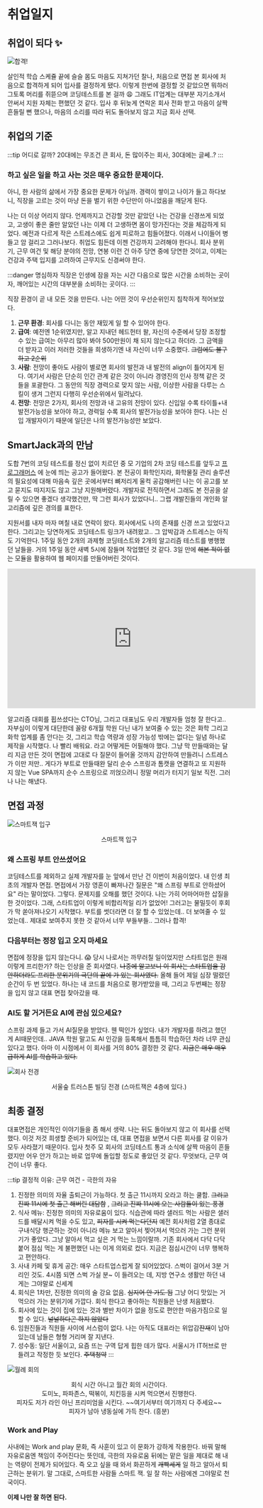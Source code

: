 ﻿# 취업일지

## 취업이 되다 :sparkles:

![합격!](/images/job_offer.PNG)

살인적 학습 스케쥴 끝에 슬슬 몸도 마음도 지쳐가던 찰나, 처음으로 면접 본 회사에 처음으로 합격하게 되어 입사를 결정하게 됐다. 이렇게 한번에 결정할 것 같았으면 뭐하러 그토록 머리를 쥐뜯으며 코딩테스트를 본 걸까 :weary: 그래도 IT업계는 대부분 자기소개서 안써서 지원 자체는 편했던 것 같다. 입사 후 뒤늦게 연락온 회사 전화 받고 마음이 살짝 흔들릴 뻔 했으나, 마음의 소리를 따라 뒤도 돌아보지 않고 지금 회사 선택.


## 취업의 기준

:::tip 어디로 갈까?
20대에는 무조건 큰 회사, 돈 많이주는 회사, 30대에는 글쎄..?
:::

### 하고 싶은 일을 하고 사는 것은 매우 중요한 문제이다.

아니, 한 사람의 삶에서 가장 중요한 문제가 아닐까. 경력이 쌓이고 나이가 들고 하다보니, 직장을 고르는 것이 마냥 돈을 벌기 위한 수단만이 아니었음을 깨닫게 된다.

나는 더 이상 어리지 않다. 언제까지고 건강할 것만 같았던 나는 건강을 신경쓰게 되었고, 고생이 좋은 줄만 알았던 나는 이제 더 고생하면 몸이 망가진다는 것을 체감하게 되었다. 예전과 다르게 작은 스트레스에도 쉽게 피로하고 힘들어졌다. 이래서 나이들어 병들고 암 걸리고 그러나보다. 취업도 힘든데 이젠 건강까지 고려해야 한다니. 회사 분위기, 근무 여건 및 해당 분야의 전망, 연봉 이런 건 아주 당연 중에 당연한 것이고, 이제는 건강과 주택 입지를 고려하여 근무지도 신경써야 한다.

:::danger 명심하자
직장은 인생에 잠을 자는 시간 다음으로 많은 시간을 소비하는 곳이자, 깨어있는 시간의 대부분을 소비하는 곳이다. 
:::

직장 환경이 곧 내 모든 것을 만든다. 나는 어떤 것이 우선순위인지 침착하게 적어보았다.

1. **근무 환경**: 회사를 다니는 동안 재밌게 일 할 수 있어야 한다.
2. **급여**: 예전엔 1순위였지만, 알고 지내던 헤드헌터 왈, 자신의 수준에서 당장 조정할 수 있는 급여는 아무리 많아 봐야 500만원이 채 되지 않는다고 하더라. 그 금액을 더 받자고 이러 저러한 것들을 희생하기엔 내 자신이 너무 소중했다. ~~그럼에도 불구하고 2순위~~
3. **사람**: 전망이 좋아도 사람이 별로면 회사의 발전과 내 발전의 align이 틀어지게 된다. 여기서 사람은 단순히 인간 관계 같은 것이 아니라 경영진의 인사 정책 같은 것들을 포괄한다. 그 동안의 직장 경력으로 맞지 않는 사람, 이상한 사람을 다루는 스킬이 생겨 그런지 다행히 우선순위에서 밀려났다.
4. **전망**: 전망은 2가지, 회사의 전망과 내 고유의 전망이 있다. 신입일 수록 타이틀+내 발전가능성을 보아야 하고, 경력일 수록 회사의 발전가능성을 보아야 한다. 나는 신입 개발자이기 때문에 일단은 나의 발전가능성만 보았다.

## SmartJack과의 만남

도합 7번의 코딩 테스트를 정신 없이 치르던 중 모 기업의 2차 코딩 테스트를 앞두고 [프로그래머스](https://programmers.co.kr) 에 눈에 띄는 공고가 들어왔다.  본 전공이 화학인지라, 화학물질 관리 솔루션의 필요성에 대해 마음속 깊은 곳에서부터 뼈저리게 울컥 공감해버린 나는 이 공고를 보고 묻지도 따지지도 않고 그냥 지원해버렸다. 개발자로 전직하면서 그래도 본 전공을 살릴 수 있으면 좋겠다 생각했건만, 딱 그런 회사가 있었다니.. 그랩 개발진들의 개인화 알고리즘에 깊은 경의를 표한다.

지원서를 내자 마자 며칠 내로 연락이 왔다. 회사에서도 나의 존재를 신경 쓰고 있었다고 한다. 그리고는 당연하게도 코딩테스트 링크가 내려왔고.. 그 압박감과 스트레스는 아직도 기억한다. 1주일 동안 2개의 과제형 코딩테스트와 2개의 알고리즘 테스트를 병행했던 날들을. 거의 1주일 동안 새벽 5시에 잠들며 작업했던 것 같다. 3일 만에 ~~해본 적이 없는~~ 모듈을 활용하여 웹 페이지를 만들어버린 것이다. 

<p align="middle" class="media">
<iframe width="560" height="315" src="https://www.youtube.com/embed/Zh6qj9Tr5Tk" frameborder="0" allow="accelerometer; autoplay; clipboard-write; encrypted-media; gyroscope; picture-in-picture" allowfullscreen></iframe>
</p>

알고리즘 대회를 휩쓰셨다는 CTO님, 그리고 대표님도 우리 개발자들 엄청 잘 한다고.. 자부심이 이렇게 대단한데 꼴랑 6개월 학원 다닌 내가 보여줄 수 있는 것은 화학 그리고 화학 업계를 좀 안다는 것, 그리고 학습 역량과 성장 가능성 밖에는 없다는 일념 하나로 제작을 시작했다. 나 빨리 배워요. 라고 어떻게든 어필해야 했다. 그냥 막 만들때와는 달리 지금 만든 것이 면접에 고대로 다 질문이 들어올 것까지 감안하여 만들려니 스트레스가 이만 저만.. 게다가 부트로 만들때완 달리 순수 스프링과 톰캣을 연결하고 또 지원하지 않는 Vue SPA까지 순수 스프링으로 끼얹으려니 정말 머리가 터지기 일보 직전. 그러나 나는 해냈다.


## 면접 과정

![스마트잭 입구](/images/smartjack.jpg)
<p align="middle"> 스마트잭 입구</p>

### 왜 스프링 부트 안쓰셨어요
코딩테스트를 제외하고 실제 개발자를 눈 앞에서 만난 건 이번이 처음이었다. 내 인생 최초의 개발자 면접. 면접에서 가장 영혼이 빠져나간 질문은 "왜 스프링 부트로 안하셨어요" 라는 말이었다. 그렇다. 문제지를 오해를 했던 것이다. 나는 가히 어마어마한 삽질을 한 것이었다. 그래, 스타트업이 이렇게 비합리적일 리가 없었어! 그러고는 물밀듯이 후회가 막 쏟아져나오기 시작했다. 부트를 썻더라면 더 잘 할 수 있었는데.. 더 보여줄 수 있었는데.. 제대로 보여주지 못한 것 같아서 너무 부들부들.. 그러나 합격!

### 다음부터는 정장 입고 오지 마세요
면접에 정장을 입지 않는다니. :scream: 당시 나로서는 까무러칠 일이었지만 스타트업은 원래 이렇게 프리한가? 하는 인상을 준 회사였다. ~~나중에 알고보니 이 회사는 스타트업을 감안하더라도 프리한 분위기의 극단의 끝에 가 있는 회사였다.~~ 올해 들어 제일 심장 떨렸던 순간이 두 번 있었다. 하나는 내 코드를 처음으로 평가받았을 때, 그리고 두번째는 정장을 입지 않고 대표 면접 찾아갔을 때. 

### AI도 할 거거든요 AI에 관심 있으세요? 
스프링 과제 들고 가서 AI질문을 받았다. 웬 떡인가 싶었다. 내가 개발자를 하려고 했던게 AI때문인데.. JAVA 학원 말고도 AI 인강을 등록해서 틈틈히 학습하던 차라 너무 관심 있다고 했다. 아마 이 시점에서 이 회사를 거의 80% 결정한 것 같다. ~~지금은 매우 매우 급하게 AI를 학습하고 있다.~~

![회사 전경](/images/truston.jpg)
<p align="middle"> 서울숲 트러스톤 빌딩 전경 (스마트잭은 4층에 있다.)</p>

## 최종 결정
대표면접은 개인적인 이야기들을 좀 해서 생략. 나는 뒤도 돌아보지 않고 이 회사를 선택했다. 이것 저것 희생할 준비가 되어있는 데, 대표 면접을 보면서 다른 회사를 갈 이유가 모두 사라졌기 때문이다. 입사 첫주 모 회사의 코딩테스트 통과 소식에 살짝 마음이 흔들렸지만 어우 안가 하고는 바로 업무에 돌입할 정도로 좋았던 것 같다. 무엇보다, 근무 여건이 너무 좋다.

:::tip 결정적 이유: 근무 여건 - 극한의 자유
1. 진정한 의미의 자율 출퇴근이 가능하다. 첫 출근 11시까지 오라고 하는 쿨함. ~~그리고 진짜 11시에 첫 출근 해버린 대담함~~ , ~~그리고 진짜 11시에 오는 사람들이 있는 풍경~~
2. 식사 메뉴: 진정한 의미의 자유로움이 있다. 식습관에 따라 샐러드 먹는 사람은 샐러드를 배달시켜 먹을 수도 있고, ~~피자를 시켜 먹는다던지~~ 예전 회사처럼 2열 종대로 구내식당 행군하는 것이 아니라 메뉴 보고 알아서 찢어져서 먹으러 가는 그런 분위기가 좋았다. 그냥 알아서 먹고 싶은 거 먹는 느낌이랄까. 기존 회사에서 다닥 다닥 붙어 점심 먹는 게 불편했던 나는 이게 의외로 컸다. 지금은 점심시간이 너무 행복하고 편안하다.
3. 사내 카페 및 휴게 공간: 매우 스타트업스럽게 잘 되어있었다. 스벅이 걸어서 3분 거리인 것도. 4시쯤 되면 스벅 가실 분~ 이 들려오는 데, 지방 연구소 생활만 하던 내게는 그야말로 신세계
4. 회식은 1차만, 진정한 의미의 술 강요 없음. ~~심지어 안 가도 됨~~ 그냥 어디 맛있는 거 먹으러 가는 분위기에 가깝다. 회식 한다고 좋아하는 직원들은 난생 처음봤다.
5. 회사에 있는 것이 집에 있는 것과 별반 차이가 없을 정도로 편안한 마음가짐으로 일 할 수 있다. ~~널널하다곤 하지 않았다~~
6. 임원진들과 직원들 사이에 서스럼이 없다. 나는 아직도 대표라는 위압감~~잔재~~이 남아있는데 남들은 형형 거리며 잘 지낸다. 
7. 성수동: 일단 서울이고, 요즘 뜨는 구역 답게 힙한 데가 많다. 서울시가 IT허브로 만들려고 작정한 듯 보인다. ~~주택청약~~
:::


![월례 회의](/images/monthly.jpg)
<p align="middle"> 회식 시간 아니고 월간 회의 시간이다. <br /> 도미노, 파파존스, 떡볶이, 치킨등을 시켜 먹으면서 진행한다. <br /> 피자도 저가 라인 아닌 프리미엄을 시킨다. ~~여기서부터 여기까지 다 주세요~~ <br /> 피자가 남아 냉동실에 가득 찬다. (흥분) </p>  


### Work and Play 
사내에는 Work and play 문화, 즉 사훈이 있고 이 문화가 강하게 작용한다. 바꿔 말해 자유로움엔 책임이 주어진다는 뜻인데, 극한의 자유로움 뒤에는 맡은 일을 제대로 해 내는 역량이 전제가 되어있다. 즉 오고 싶을 때 와서 화끈하게 ~~개빡세게~~ 일 하고 알아서 퇴근하는 분위기. 말 그대로, 스마트한 사람들 스마트 잭. 일 잘 하는 사람에겐 그야말로 천국이다.

**이제 나만 잘 하면 된다.**


<!-- <img :src="$withBase('/images/logo-padd.jpg')" alt="foo"> -->